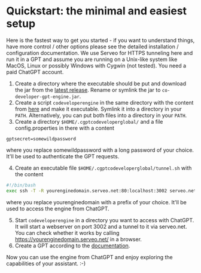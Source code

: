 # Quickstart: the minimal and easiest setup

Here is the fastest way to get you started - if you want to understand things, have more control / other options please
see the detailed installation / configuration documentation. We use Serveo for HTTPS tunneling here and run it in a GPT
and assume you are running on a Unix-like system like MacOS, Linux or possibly Windows with Cygwin (not tested).
You need a paid ChatGPT account.

1. Create a directory where the executable should be put and download the jar from the
   [latest release](https://github.com/stoerr/CoDeveloperGPTengine/releases). Rename or symlink the jar
   to `co-developer-gpt-engine.jar`.
2. Create a script `codeveloperengine` in the same directory with the content from
   [here](https://github.com/stoerr/CoDeveloperGPTengine/blob/develop/bin/codeveloperengine) and make it
   executable. Symlink it into a directory in your `PATH`. Alternatively, you can put both files into a directory in
   your `PATH`.
3. Create a directory `$HOME/.cgptcodeveloperglobal/` and a file config.properties in there with a content

```
gptsecret=somewildpassword
```

where you replace somewildpassword with a long password of your choice. It'll be used to authenticate the GPT requests.

4. Create an executable file `$HOME/.cgptcodeveloperglobal/tunnel.sh` with the content

```bash
#!/bin/bash
exec ssh -T -R yourenginedomain.serveo.net:80:localhost:3002 serveo.net
```

where you replace yourenginedomain with a prefix of your choice. It'll be used to access the engine from ChatGPT.

5. Start `codeveloperengine` in a directory you want to access with ChatGPT. It will start a webserver on
   port 3002 and a tunnel to it via serveo.net. You can check whether it works by calling https://yourenginedomain.serveo.net/
   in a browser.
6. Create a GPT according to the [documentation](gpt.md).

Now you can use the engine from ChatGPT and enjoy exploring the capabilities of your assistant. :-)
